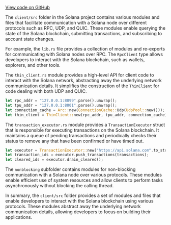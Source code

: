 
[View code on GitHub](https://github.com/solana-labs/solana/tree/master/na/client/src)

The `client/src` folder in the Solana project contains various modules and files that facilitate communication with a Solana node over different protocols such as RPC, UDP, and QUIC. These modules enable querying the state of the Solana blockchain, submitting transactions, and subscribing to account state changes.

For example, the `lib.rs` file provides a collection of modules and re-exports for communicating with Solana nodes over RPC. The `RpcClient` type allows developers to interact with the Solana blockchain, such as wallets, explorers, and other tools.

The `thin_client.rs` module provides a high-level API for client code to interact with the Solana network, abstracting away the underlying network communication details. It simplifies the construction of the `ThinClient` for code dealing with both UDP and QUIC.

```rust
let rpc_addr = "127.0.0.1:8899".parse().unwrap();
let tpu_addr = "127.0.0.1:8001".parse().unwrap();
let connection_cache = Arc::new(ConnectionCache::Udp(UdpPool::new()));
let thin_client = ThinClient::new(rpc_addr, tpu_addr, connection_cache);
```

The `transaction_executor.rs` module provides a `TransactionExecutor` struct that is responsible for executing transactions on the Solana blockchain. It maintains a queue of pending transactions and periodically checks their status to remove any that have been confirmed or have timed out.

```rust
let executor = TransactionExecutor::new("https://api.solana.com".to_string());
let transaction_ids = executor.push_transactions(transactions);
let cleared_ids = executor.drain_cleared();
```

The `nonblocking` subfolder contains modules for non-blocking communication with a Solana node over various protocols. These modules enable efficient use of system resources and allow clients to perform tasks asynchronously without blocking the calling thread.

In summary, the `client/src` folder provides a set of modules and files that enable developers to interact with the Solana blockchain using various protocols. These modules abstract away the underlying network communication details, allowing developers to focus on building their applications.